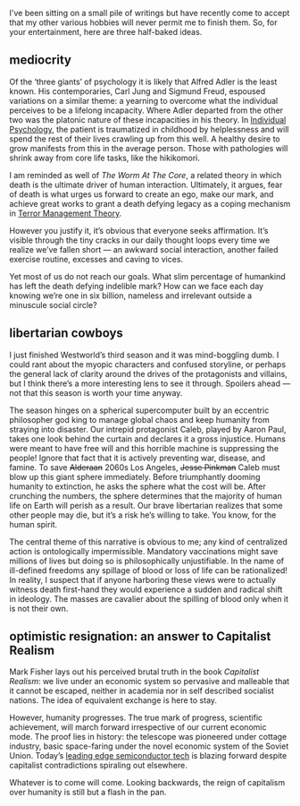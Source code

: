 I've been sitting on a small pile of writings but have recently come to accept that my other various hobbies will never permit me to finish them. So, for your entertainment, here are three half-baked ideas.

## mediocrity
Of the ‘three giants’ of psychology it is likely that Alfred Adler is the least known. His contemporaries, Carl Jung and Sigmund Freud, espoused variations on a similar theme: a yearning to overcome what the individual perceives to be a lifelong incapacity. Where Adler departed from the other two was the platonic nature of these incapacities in his theory. In [Individual Psychology](https://en.wikipedia.org/wiki/Individual_psychology), the patient is traumatized in childhood by helplessness and will spend the rest of their lives crawling up from this well. A healthy desire to grow manifests from this in the average person. Those with pathologies will shrink away from core life tasks, like the hikikomori.

I am reminded as well of *The Worm At The Core*, a related theory in which death is the ultimate driver of human interaction. Ultimately, it argues, fear of death is what urges us forward to create an ego, make our mark, and achieve great works to grant a death defying legacy as a coping mechanism in [Terror Management Theory](https://en.wikipedia.org/wiki/Terror_management_theory).

However you justify it, it’s obvious that everyone seeks affirmation. It’s visible through the tiny cracks in our daily thought loops every time we realize we’ve fallen short — an awkward social interaction, another failed exercise routine, excesses and caving to vices.

Yet most of us do not reach our goals. What slim percentage of humankind has left the death defying indelible mark? How can we face each day knowing we’re one in six billion, nameless and irrelevant outside a minuscule social circle? 

## libertarian cowboys 
I just finished Westworld’s third season and it was mind-boggling dumb. I could rant about the myopic characters and confused storyline, or perhaps the general lack of clarity around the drives of the protagonists and villains, but I think there’s a more interesting lens to see it through. Spoilers ahead — not that this season is worth your time anyway.

The season hinges on a spherical supercomputer built by an eccentric philosopher god king to manage global chaos and keep humanity from straying into disaster. Our intrepid protagonist Caleb, played by Aaron Paul, takes one look behind the curtain and declares it a gross injustice. Humans were meant to have free will and this horrible machine is suppressing the people! Ignore that fact that it is actively preventing war, disease, and famine. To save ~~Alderaan~~ 2060s Los Angeles, ~~Jesse Pinkman~~ Caleb must blow up this giant sphere immediately. Before triumphantly dooming humanity to extinction, he asks the sphere what the cost will be. After crunching the numbers, the sphere determines that the majority of human life on Earth will perish as a result. Our brave libertarian realizes that some other people may die, but it’s a risk he’s willing to take. You know, for the human spirit.

The central theme of this narrative is obvious to me; any kind of centralized action is ontologically impermissible. Mandatory vaccinations might save millions of lives but doing so is philosophically unjustifiable. In the name of ill-defined freedoms any spillage of blood or loss of life can be rationalized! In reality, I suspect that if anyone harboring these views were to actually witness death first-hand they would experience a sudden and radical shift in ideology. The masses are cavalier about the spilling of blood only when it is not their own. 

## optimistic resignation: an answer to Capitalist Realism
Mark Fisher lays out his perceived brutal truth in the book *Capitalist Realism*: we live under an economic system so pervasive and malleable that it cannot be escaped, neither in academia nor in self described socialist nations. The idea of equivalent exchange is here to stay.

However, humanity progresses. The true mark of progress, scientific achievement, will march forward irrespective of our current economic mode. The proof lies in history: the telescope was pioneered under cottage industry, basic space-faring under the novel economic system of the Soviet Union. Today’s [leading edge semiconductor tech](https://en.wikipedia.org/wiki/2_nm_process) is blazing forward despite capitalist contradictions spiraling out elsewhere.

Whatever is to come will come. Looking backwards, the reign of capitalism over humanity is still but a flash in the pan.